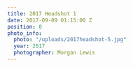 ```yaml
---
title: 2017 Headshot 1
date: 2017-09-09 01:15:00 Z
position: 0
photo_info:
  photo: "/uploads/2017headshot-5.jpg"
  year: 2017
  photographer: Morgan Lewis
---
```


